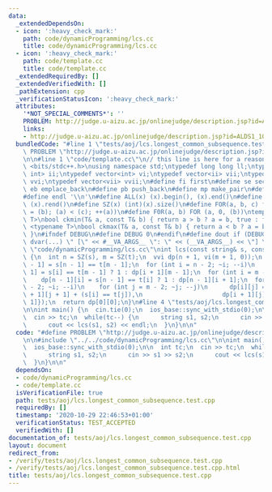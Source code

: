 ```yaml
---
data:
  _extendedDependsOn:
  - icon: ':heavy_check_mark:'
    path: code/dynamicProgramming/lcs.cc
    title: code/dynamicProgramming/lcs.cc
  - icon: ':heavy_check_mark:'
    path: code/template.cc
    title: code/template.cc
  _extendedRequiredBy: []
  _extendedVerifiedWith: []
  _pathExtension: cpp
  _verificationStatusIcon: ':heavy_check_mark:'
  attributes:
    '*NOT_SPECIAL_COMMENTS*': ''
    PROBLEM: http://judge.u-aizu.ac.jp/onlinejudge/description.jsp?id=ALDS1_10_C
    links:
    - http://judge.u-aizu.ac.jp/onlinejudge/description.jsp?id=ALDS1_10_C
  bundledCode: "#line 1 \"tests/aoj/lcs.longest_common_subsequence.test.cpp\"\n#define\
    \ PROBLEM \"http://judge.u-aizu.ac.jp/onlinejudge/description.jsp?id=ALDS1_10_C\"\
    \n\n#line 1 \"code/template.cc\"\n// this line is here for a reason\n#include\
    \ <bits/stdc++.h>\nusing namespace std;\ntypedef long long ll;\ntypedef pair<int,\
    \ int> ii;\ntypedef vector<int> vi;\ntypedef vector<ii> vii;\ntypedef vector<vi>\
    \ vvi;\ntypedef vector<vii> vvii;\n#define fi first\n#define se second\n#define\
    \ eb emplace_back\n#define pb push_back\n#define mp make_pair\n#define mt make_tuple\n\
    #define endl '\\n'\n#define ALL(x) (x).begin(), (x).end()\n#define RALL(x) (x).rbegin(),\
    \ (x).rend()\n#define SZ(x) (int)(x).size()\n#define FOR(a, b, c) for (auto a\
    \ = (b); (a) < (c); ++(a))\n#define F0R(a, b) FOR (a, 0, (b))\ntemplate <typename\
    \ T>\nbool ckmin(T& a, const T& b) { return a > b ? a = b, true : false; }\ntemplate\
    \ <typename T>\nbool ckmax(T& a, const T& b) { return a < b ? a = b, true : false;\
    \ }\n#ifndef DEBUG\n#define DEBUG 0\n#endif\n#define dout if (DEBUG) cerr\n#define\
    \ dvar(...) \" [\" << #__VA_ARGS__ \": \" << (__VA_ARGS__) << \"] \"\n#line 2\
    \ \"code/dynamicProgramming/lcs.cc\"\nint lcs(const string& s, const string& t)\
    \ {\n  int n = SZ(s), m = SZ(t);\n  vvi dp(n + 1, vi(m + 1, 0));\n  dp[n - 1][m\
    \ - 1] = s[n - 1] == t[m - 1];\n  for (int i = n - 2; ~i; --i)\n    dp[i][m -\
    \ 1] = s[i] == t[m - 1] ? 1 : dp[i + 1][m - 1];\n  for (int i = m - 2; ~i; --i)\n\
    \    dp[n - 1][i] = s[n - 1] == t[i] ? 1 : dp[n - 1][i + 1];\n  for (int i = n\
    \ - 2; ~i; --i)\n    for (int j = m - 2; ~j; --j)\n      dp[i][j] = max({dp[i\
    \ + 1][j + 1] + (s[i] == t[j]),\n                      dp[i + 1][j], dp[i][j +\
    \ 1]});\n  return dp[0][0];\n}\n#line 4 \"tests/aoj/lcs.longest_common_subsequence.test.cpp\"\
    \n\nint main() {\n  cin.tie(0);\n  ios_base::sync_with_stdio(0);\n\n  int tc;\n\
    \  cin >> tc;\n  while(tc--) {\n      string s1, s2;\n      cin >> s1 >> s2;\n\
    \      cout << lcs(s1, s2) << endl;\n  }\n}\n\n"
  code: "#define PROBLEM \"http://judge.u-aizu.ac.jp/onlinejudge/description.jsp?id=ALDS1_10_C\"\
    \n\n#include \"../../code/dynamicProgramming/lcs.cc\"\n\nint main() {\n  cin.tie(0);\n\
    \  ios_base::sync_with_stdio(0);\n\n  int tc;\n  cin >> tc;\n  while(tc--) {\n\
    \      string s1, s2;\n      cin >> s1 >> s2;\n      cout << lcs(s1, s2) << endl;\n\
    \  }\n}\n\n"
  dependsOn:
  - code/dynamicProgramming/lcs.cc
  - code/template.cc
  isVerificationFile: true
  path: tests/aoj/lcs.longest_common_subsequence.test.cpp
  requiredBy: []
  timestamp: '2020-10-29 22:46:53+01:00'
  verificationStatus: TEST_ACCEPTED
  verifiedWith: []
documentation_of: tests/aoj/lcs.longest_common_subsequence.test.cpp
layout: document
redirect_from:
- /verify/tests/aoj/lcs.longest_common_subsequence.test.cpp
- /verify/tests/aoj/lcs.longest_common_subsequence.test.cpp.html
title: tests/aoj/lcs.longest_common_subsequence.test.cpp
---
```

